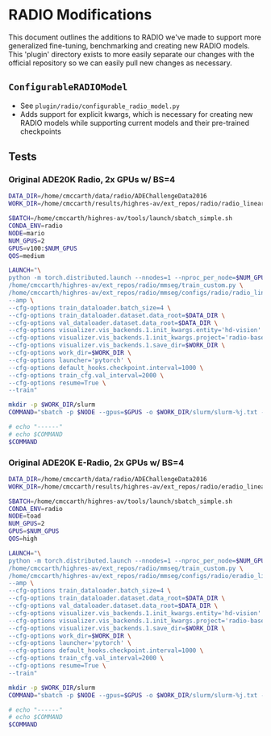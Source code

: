 # RADIO Modifications

This document outlines the additions to RADIO we've made to support more generalized fine-tuning, benchmarking and creating new RADIO models. This 'plugin' directory exists to more easily separate
our changes with the official repository so we can easily pull new changes as necessary.

## `ConfigurableRADIOModel`

- See `plugin/radio/configurable_radio_model.py`
- Adds support for explicit kwargs, which is necessary for creating new RADIO models while supporting current models and their pre-trained checkpoints

## Tests

### Original ADE20K Radio, 2x GPUs w/ BS=4

```bash
DATA_DIR=/home/cmccarth/data/radio/ADEChallengeData2016
WORK_DIR=/home/cmccarth/results/highres-av/ext_repos/radio/radio_linear_2xb4_80k_ade20k_512x512

SBATCH=/home/cmccarth/highres-av/tools/launch/sbatch_simple.sh
CONDA_ENV=radio
NODE=mario
NUM_GPUS=2
GPUS=v100:$NUM_GPUS
QOS=medium

LAUNCH="\
python -m torch.distributed.launch --nnodes=1 --nproc_per_node=$NUM_GPUS \
/home/cmccarth/highres-av/ext_repos/radio/mmseg/train_custom.py \
/home/cmccarth/highres-av/ext_repos/radio/mmseg/configs/radio/radio_linear_8xb2_80k_ade20k_512x512.py \
--amp \
--cfg-options train_dataloader.batch_size=4 \
--cfg-options train_dataloader.dataset.data_root=$DATA_DIR \
--cfg-options val_dataloader.dataset.data_root=$DATA_DIR \
--cfg-options visualizer.vis_backends.1.init_kwargs.entity='hd-vision' \
--cfg-options visualizer.vis_backends.1.init_kwargs.project='radio-baselines' \
--cfg-options visualizer.vis_backends.1.save_dir=$WORK_DIR \
--cfg-options work_dir=$WORK_DIR \
--cfg-options launcher='pytorch' \
--cfg-options default_hooks.checkpoint.interval=1000 \
--cfg-options train_cfg.val_interval=2000 \
--cfg-options resume=True \
--train"

mkdir -p $WORK_DIR/slurm
COMMAND="sbatch -p $NODE --gpus=$GPUS -o $WORK_DIR/slurm/slurm-%j.txt --qos=$QOS $SBATCH $CONDA_ENV $LAUNCH"

# echo "------"
# echo $COMMAND
$COMMAND
```

### Original ADE20K E-Radio, 2x GPUs w/ BS=4

```bash
DATA_DIR=/home/cmccarth/data/radio/ADEChallengeData2016
WORK_DIR=/home/cmccarth/results/highres-av/ext_repos/radio/eradio_linear_2xb4_80k_ade20k_512x512

SBATCH=/home/cmccarth/highres-av/tools/launch/sbatch_simple.sh
CONDA_ENV=radio
NODE=toad
NUM_GPUS=2
GPUS=$NUM_GPUS
QOS=high

LAUNCH="\
python -m torch.distributed.launch --nnodes=1 --nproc_per_node=$NUM_GPUS \
/home/cmccarth/highres-av/ext_repos/radio/mmseg/train_custom.py \
/home/cmccarth/highres-av/ext_repos/radio/mmseg/configs/radio/eradio_linear_8xb2_80k_ade20k_512x512.py \
--amp \
--cfg-options train_dataloader.batch_size=4 \
--cfg-options train_dataloader.dataset.data_root=$DATA_DIR \
--cfg-options val_dataloader.dataset.data_root=$DATA_DIR \
--cfg-options visualizer.vis_backends.1.init_kwargs.entity='hd-vision' \
--cfg-options visualizer.vis_backends.1.init_kwargs.project='radio-baselines' \
--cfg-options visualizer.vis_backends.1.save_dir=$WORK_DIR \
--cfg-options work_dir=$WORK_DIR \
--cfg-options launcher='pytorch' \
--cfg-options default_hooks.checkpoint.interval=1000 \
--cfg-options train_cfg.val_interval=2000 \
--cfg-options resume=True \
--train"

mkdir -p $WORK_DIR/slurm
COMMAND="sbatch -p $NODE --gpus=$GPUS -o $WORK_DIR/slurm/slurm-%j.txt --qos=$QOS $SBATCH $CONDA_ENV $LAUNCH"

# echo "------"
# echo $COMMAND
$COMMAND
```
